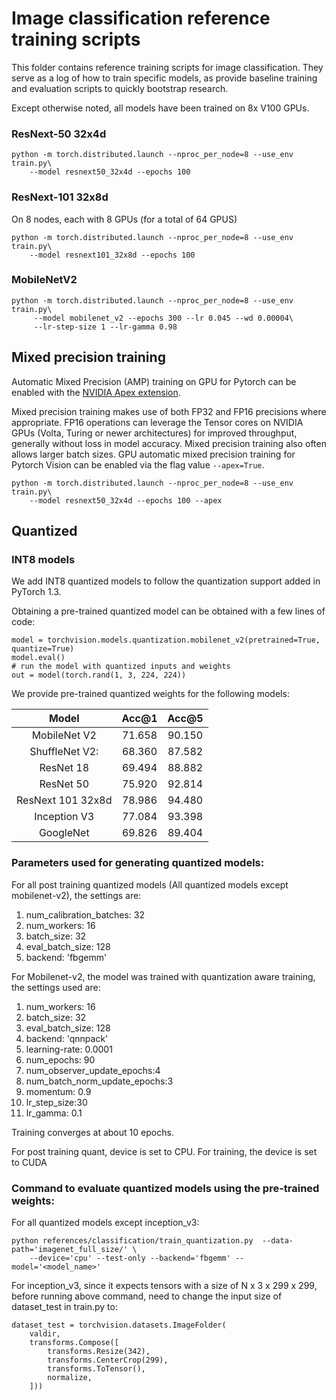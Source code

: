 # Image classification reference training scripts

This folder contains reference training scripts for image classification.
They serve as a log of how to train specific models, as provide baseline
training and evaluation scripts to quickly bootstrap research.

Except otherwise noted, all models have been trained on 8x V100 GPUs.

### ResNext-50 32x4d
```
python -m torch.distributed.launch --nproc_per_node=8 --use_env train.py\
    --model resnext50_32x4d --epochs 100
```


### ResNext-101 32x8d

On 8 nodes, each with 8 GPUs (for a total of 64 GPUS)
```
python -m torch.distributed.launch --nproc_per_node=8 --use_env train.py\
    --model resnext101_32x8d --epochs 100
```


### MobileNetV2
```
python -m torch.distributed.launch --nproc_per_node=8 --use_env train.py\
     --model mobilenet_v2 --epochs 300 --lr 0.045 --wd 0.00004\
     --lr-step-size 1 --lr-gamma 0.98
```

## Mixed precision training
Automatic Mixed Precision (AMP) training on GPU for Pytorch can be enabled with the [NVIDIA Apex extension](https://github.com/NVIDIA/apex).

Mixed precision training makes use of both FP32 and FP16 precisions where appropriate. FP16 operations can leverage the Tensor cores on NVIDIA GPUs (Volta, Turing or newer architectures) for improved throughput, generally without loss in model accuracy. Mixed precision training also often allows larger batch sizes. GPU automatic mixed precision training for Pytorch Vision can be enabled via the flag value `--apex=True`.

```
python -m torch.distributed.launch --nproc_per_node=8 --use_env train.py\
    --model resnext50_32x4d --epochs 100 --apex
```

## Quantized
### INT8 models
We add INT8 quantized models to follow the quantization support added in PyTorch 1.3. 

Obtaining a pre-trained quantized model can be obtained with a few lines of code:
```
model = torchvision.models.quantization.mobilenet_v2(pretrained=True, quantize=True)
model.eval()
# run the model with quantized inputs and weights
out = model(torch.rand(1, 3, 224, 224))
```
We provide pre-trained quantized weights for the following models:

|       Model       |  Acc@1 |  Acc@5 |
|:-----------------:|:------:|:------:|
|    MobileNet V2   | 71.658 | 90.150 |
|   ShuffleNet V2:  | 68.360 | 87.582 |
|     ResNet 18     | 69.494 | 88.882 |
|     ResNet 50     | 75.920 | 92.814 |
| ResNext 101 32x8d | 78.986 | 94.480 |
|    Inception V3   | 77.084 | 93.398 |
|     GoogleNet     | 69.826 | 89.404 |

### Parameters used for generating quantized models:

For all post training quantized models (All quantized models except mobilenet-v2), the settings are:

1. num_calibration_batches: 32
2. num_workers: 16
3. batch_size: 32
4. eval_batch_size: 128
5. backend: 'fbgemm'

For Mobilenet-v2, the model was trained with quantization aware training, the settings used are:
1. num_workers: 16
2. batch_size: 32
3. eval_batch_size: 128
4. backend: 'qnnpack'
5. learning-rate: 0.0001
6. num_epochs: 90
7. num_observer_update_epochs:4
8. num_batch_norm_update_epochs:3
9. momentum: 0.9
10. lr_step_size:30
11. lr_gamma: 0.1

Training converges at about 10 epochs.

For post training quant, device is set to CPU. For training, the device is set to CUDA

### Command to evaluate quantized models using the pre-trained weights:
For all quantized models except inception_v3:
```
python references/classification/train_quantization.py  --data-path='imagenet_full_size/' \
    --device='cpu' --test-only --backend='fbgemm' --model='<model_name>'
```

For inception_v3, since it expects tensors with a size of N x 3 x 299 x 299, before running above command,
need to change the input size of dataset_test in train.py to:
```
dataset_test = torchvision.datasets.ImageFolder(
    valdir,
    transforms.Compose([
        transforms.Resize(342),
        transforms.CenterCrop(299),
        transforms.ToTensor(),
        normalize,
    ]))
```


